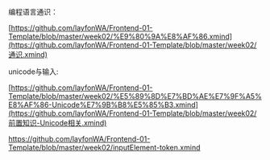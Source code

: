 编程语言通识：

[https://github.com/layfonWA/Frontend-01-Template/blob/master/week02/%E9%80%9A%E8%AF%86.xmind](https://github.com/layfonWA/Frontend-01-Template/blob/master/week02/通识.xmind)

unicode与输入:

[https://github.com/layfonWA/Frontend-01-Template/blob/master/week02/%E5%89%8D%E7%BD%AE%E7%9F%A5%E8%AF%86-Unicode%E7%9B%B8%E5%85%B3.xmind](https://github.com/layfonWA/Frontend-01-Template/blob/master/week02/前置知识-Unicode相关.xmind)

https://github.com/layfonWA/Frontend-01-Template/blob/master/week02/inputElement-token.xmind